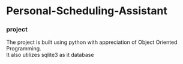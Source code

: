 # Personal-Scheduling-Assistant
### project 

The project is built using python with appreciation of Object Oriented Programming.<br />
It also utilizes sqlite3 as it database
